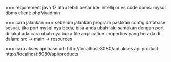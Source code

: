 === requirement
java 17 atau lebih besar
ide: intellij or vs code
dbms: mysql
dbms client: phpMyadmin

=== cara jalankan ===
sebelum jalankan program pastikan config database sesuai, jika port mysql nya beda, bisa anda ubah lalu samakan dengan port di lokal ada
cara ubah nya buka file application.properties yang berada di dalam:
src -> main -> resources

=== cara akses api
base url: http://localhost:8080/api
akses api product: http://localhost:8080/api/products
